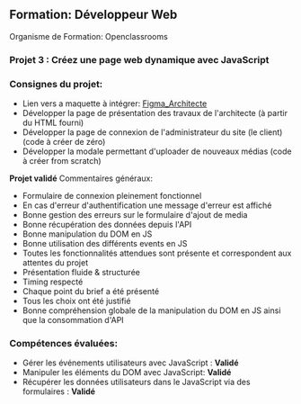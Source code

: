 ## Formation: Développeur Web
Organisme de Formation: Openclassrooms

### Projet 3 : Créez une page web dynamique avec JavaScript

### Consignes du projet:
  - Lien vers a maquette à intégrer: [Figma_Architecte]([https://www.figma.com/file/aen32jonHhD7JnIEL2b3sE/ARCHIVED-Maquettes-Booki-(desktop%2C-mobile%2C-tablette)?type=design&node-id=3-0&mode=design](https://www.figma.com/file/kfKHknHySoTibZfdolGAX6/Sophie-Bluel---Desktop?type=design&node-id=0-1&mode=design)) 
  - Développer la page de présentation des travaux de l'architecte (à partir du HTML fourni)
  - Développer la page de connexion de l'administrateur du site (le client) (code à créer de zéro)
  - Développer la modale permettant d'uploader de nouveaux médias (code à créer from scratch)

**Projet validé**
Commentaires généraux:
  - Formulaire de connexion pleinement fonctionnel
  - En cas d'erreur d'authentification une message d'erreur est affiché
  - Bonne gestion des erreurs sur le formulaire d'ajout de media
  - Bonne récupération des données depuis l'API
  - Bonne manipulation du DOM en JS
  - Bonne utilisation des différents events en JS
  - Toutes les fonctionnalités attendues sont présente et correspondent aux attentes du projet
  - Présentation fluide & structurée
  - Timing respecté
  - Chaque point du brief a été présenté
  - Tous les choix ont été justifié
  - Bonne compréhension globale de la manipulation du DOM en JS ainsi que la consommation d'API

    
### Compétences évaluées:
  - Gérer les événements utilisateurs avec JavaScript : **Validé**
  - Manipuler les éléments du DOM avec JavaScript: **Validé**
  - Récupérer les données utilisateurs dans le JavaScript via des formulaires : **Validé**
